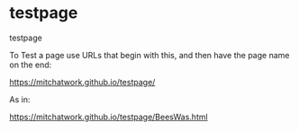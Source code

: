 # testpage
testpage

To Test a page use URLs that begin with this, and then have the page name on the end:

https://mitchatwork.github.io/testpage/

As in:

https://mitchatwork.github.io/testpage/BeesWas.html
